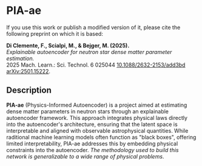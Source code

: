 # PIA-ae

If you use this work or publish a modified version of it, please cite the following preprint on which it is based:

**Di Clemente, F., Scialpi, M., & Bejger, M. (2025).**  
*Explainable autoencoder for neutron star dense matter parameter estimation.*  
2025 Mach. Learn.: Sci. Technol. 6 025044
[10.1088/2632-2153/add3bd](https://iopscience.iop.org/article/10.1088/2632-2153/add3bd)
[arXiv:2501.15222](https://arxiv.org/abs/2501.15222).


## Description

**PIA-ae** (Physics-Informed Autoencoder) is a project aimed at estimating dense matter parameters in neutron stars through an explainable autoencoder framework. This approach integrates physical laws directly into the autoencoder's architecture, ensuring that the latent space is interpretable and aligned with observable astrophysical quantities. While raditional machine learning models often function as "black boxes", offering limited interpretability, PIA-ae addresses this by embedding physical constraints into the autoencoder. *The methodology used to build this network is generalizable to a wide range of physical problems*.
